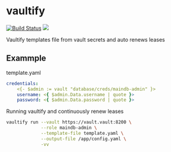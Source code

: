 # vaultify

[![Build Status](https://travis-ci.org/ahilsend/vaultify.svg?branch=master)](https://travis-ci.org/ahilsend/vaultify)
[![](https://img.shields.io/badge/docker%20build-automated-blue.svg)](https://hub.docker.com/r/ahilsend/vaultify "docker build - automated")

Vaultify templates file from vault secrets and auto renews leases

## Exammple

template.yaml
```yaml
credentials:
    <{- $admin := vault "database/creds/maindb-admin" }>
    username: <{ $admin.Data.username | quote }>
    password: <{ $admin.Data.password | quote }>
```

Running vaultify and continuously renew leases
```bash
vaultify run --vault https://vault.vault:8200 \
             --role maindb-admin \
             --template-file template.yaml \
             --output-file /app/config.yaml \
             -vv
```

